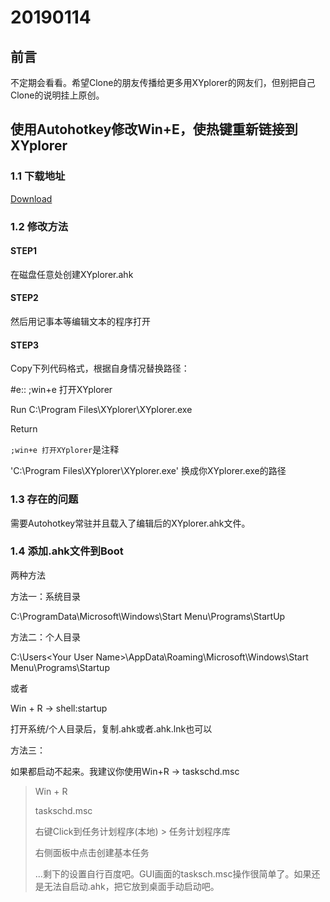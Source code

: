 # 20190114

## 前言

不定期会看看。希望Clone的朋友传播给更多用XYplorer的网友们，但别把自己Clone的说明挂上原创。

## 使用Autohotkey修改Win+E，使热键重新链接到XYplorer

### 1.1 下载地址

[Download](https://www.autohotkey.com/download/?mt=8&uo=4&ct=appcards)



### 1.2 修改方法

#### STEP1

在磁盘任意处创建XYplorer.ahk

#### STEP2

然后用记事本等编辑文本的程序打开

#### STEP3

Copy下列代码格式，根据自身情况替换路径：



#e:: ;win+e 打开XYplorer

Run C:\Program Files\XYplorer\XYplorer.exe

Return




`;win+e 打开XYplorer`是注释



'C:\Program Files\XYplorer\XYplorer.exe' 换成你XYplorer.exe的路径



### 1.3 存在的问题

需要Autohotkey常驻并且载入了编辑后的XYplorer.ahk文件。



###  1.4 添加.ahk文件到Boot

两种方法



方法一：系统目录



C:\ProgramData\Microsoft\Windows\Start Menu\Programs\StartUp



方法二：个人目录



C:\Users\<Your User Name>\AppData\Roaming\Microsoft\Windows\Start Menu\Programs\Startup



或者

Win + R  -> shell:startup



打开系统/个人目录后，复制.ahk或者.ahk.lnk也可以



方法三：



如果都启动不起来。我建议你使用Win+R -> taskschd.msc

> 
>
> Win + R
>
> taskschd.msc
>
> 右键Click到任务计划程序(本地) > 任务计划程序库
>
> 右侧面板中点击创建基本任务
>
> ...剩下的设置自行百度吧。GUI画面的tasksch.msc操作很简单了。如果还是无法自启动.ahk，把它放到桌面手动启动吧。





